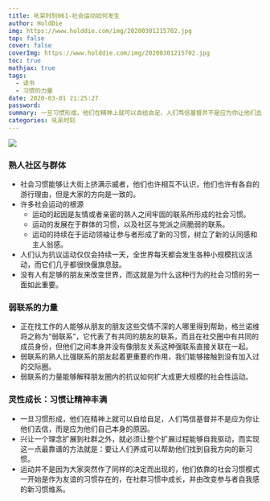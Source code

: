 ```yaml
---
title: 吼呆时刻061-社会运动如何发生
author: HoldDie
img: https://www.holddie.com/img/20200301215702.jpg
top: false
cover: false
coverImg: https://www.holddie.com/img/20200301215702.jpg
toc: true
mathjax: true
tags:
  - 读书
  - 习惯的力量
date: 2020-03-01 21:25:27
password:
summary: 一旦习惯形成，他们在精神上就可以自给自足，人们笃信基督并不是应为你让他们去信，而是应为他们自己本身的原因。
categories: 吼呆时刻
---
```




![](https://www.holddie.com/img/20200301215702.jpg)

### 熟人社区与群体

- 社会习惯能够让大街上挤满示威者，他们也许相互不认识，他们也许有各自的游行理由，但是大家的方向是一致的。
- 许多社会运动的根源
  - 运动的起因是友情或者亲密的熟人之间牢固的联系所形成的社会习惯。
  - 运动的发展在于群体的习惯，以及社区与党派之间脆弱的联系。
  - 运动的持续在于运动领袖让参与者形成了新的习惯，树立了新的认同感和主人翁感。
- 人们认为抗议运动仅仅会持续一天，全世界每天都会发生各种小规模抗议活动，而它们几乎都很快偃旗息鼓。
- 没有人有足够的朋友来改变世界，而这就是为什么这种行为的社会习惯的另一面如此重要。



### 弱联系的力量

- 正在找工作的人能够从朋友的朋友这些交情不深的人哪里得到帮助，格兰诺维将之称为“弱联系”，它代表了有共同的朋友的联系，而且在社交圈中有共同的成员身份，但他们之间本身并没有像朋友关系这种强联系直接关联在一起。
- 弱联系的熟人比强联系的朋友起着更重要的作用，我们能够接触到没有加入过的交际圈。
- 弱联系的力量能够解释朋友圈内的抗议如何扩大成更大规模的社会性运动。



### 灵性成长：习惯让精神丰满

- 一旦习惯形成，他们在精神上就可以自给自足，人们笃信基督并不是应为你让他们去信，而是应为他们自己本身的原因。
- 兴让一个理念扩展到社群之外，就必须让整个扩展过程能够自我驱动，而实现这一点最靠谱的方法就是：要让人们养成可以帮助他们找到自我方向的新习惯。
- 运动并不是因为大家突然作了同样的决定而出现的，他们依靠的社会习惯模式一开始是作为友谊的习惯存在的，在社群习惯中成长，并由改变参与者自我感的新习惯维系。



